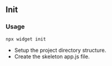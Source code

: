 ## Init
### Usage
    npx widget init

* Setup the project directory structure.
* Create the skeleton app.js file.